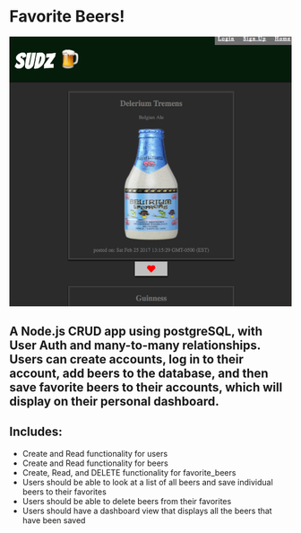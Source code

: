 # Favorite Beers!

![alt-text](public/fav_beers.png)

## A Node.js CRUD app using postgreSQL, with User Auth and many-to-many relationships. Users can create accounts, log in to their account, add beers to the database, and then save favorite beers to their accounts, which will display on their personal dashboard.

## Includes: 
* Create and Read functionality for users
* Create and Read functionality for beers
* Create, Read, and DELETE functionality for favorite_beers
* Users should be able to look at a list of all beers and save individual beers to their favorites
* Users should be able to delete beers from their favorites
* Users should have a dashboard view that displays all the beers that have been saved


